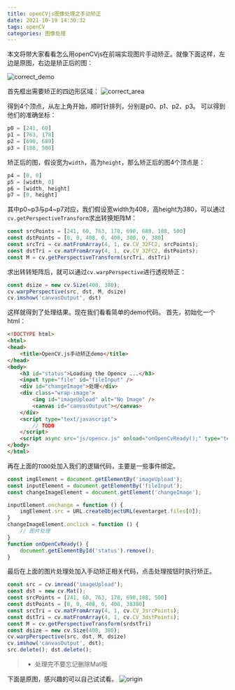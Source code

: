 ```yaml
---
title: openCVjs图像处理之手动矫正
date: 2021-10-19 14:30:32
tags: openCV
categories: 图像处理
---
```


本文将带大家看看怎么用openCVjs在前端实现图片手动矫正。就像下面这样，左边是原图，右边是矫正后的图：

![correct_demo](/img/opencv_correct/correct_demo.png)

首先框出需要矫正的四边形区域：
![correct_area](/img/opencv_correct/correct_area.png)

得到4个顶点，从左上角开始，顺时针排列，分别是p0、p1、p2、p3。
可以得到他们的准确坐标：

```javascript
p0 = [241, 60]
p1 = [763, 178]
p2 = [690, 689]
p3 = [188, 500]
```

矫正后的图，假设宽为`width`，高为`height`，那么矫正后的图4个顶点是：

```javascript
p4 = [0, 0]
p5 = [width, 0]
p6 = [width, height]
p7 = [0, height]
```

其中p0~p3与p4~p7对应，我们假设宽width为408，高height为380，可以通过`cv.getPerspectiveTransform`求出转换矩阵M：

```javascript
const srcPoints = [241, 60, 763, 178, 690, 689, 188, 500]
const dstPoints = [0, 0, 408, 0, 408, 380, 0, 380]
const srcTri = cv.matFromArray(4, 1, cv.CV_32FC2, srcPoints);
const dstTri = cv.matFromArray(4, 1, cv.CV_32FC2, dstPoints);
const M = cv.getPerspectiveTransform(srcTri, dstTri)
```

求出转转矩阵后，就可以通过`cv.warpPerspective`进行透视矫正：

```javascript
const dsize = new cv.Size(408, 380);
cv.warpPerspective(src, dst, M, dsize)
cv.imshow('canvasOutput', dst)
```

这样就得到了处理结果。现在我们看看简单的demo代码。
首先，初始化一个html：

```html
<!DOCTYPE html>
<html>
<head>
    <title>OpenCV.js手动矫正demo</title>
</head>
<body>
    <h3 id="status">Loading the Opencv ...</h3>
    <input type="file" id="fileInput" />
    <div id="changeImage">处理</div>
    <div class="wrap-image">
        <img id="imageUpload" alt="No Image" />
        <canvas id="canvasOutput"></canvas>
    </div>
    <script type="text/javascript">
        // TODO
    </script>
    <script async src="js/opencv.js" onload="onOpenCvReady();" type="text/javascript"></script>
</body>
</html>
```

再在上面的`TODO`处加入我们的逻辑代码，主要是一些事件绑定。

```javascript
const imgElement = document.getElementBy('imageUpload');
const inputElement = document.getElementBy('fileInput');
const changeImageElement = document.getElement('changeImage');

inputElement.onchange = function () {
    imgElement.src = URL.createObjectURL(eventarget.files[0]);
}
changeImageElement.onclick = function () {
    // 图片处理
}
function onOpenCvReady() {
    document.getElementById('status').remove();
}
```

最后在上面的图片处理处加入手动矫正相关代码，点击处理按钮时执行矫正。

```javascript
const src = cv.imread("imageUpload");
const dst = new cv.Mat();
const srcPoints = [241, 60, 763, 178, 690,188, 500]
const dstPoints = [0, 0, 408, 0, 408, 38380]
const srcTri = cv.matFromArray(4, 1, cv.CV_3srcPoints);
const dstTri = cv.matFromArray(4, 1, cv.CV_3dstPoints);
const M = cv.getPerspectiveTransform(srdstTri)
const dsize = new cv.Size(408, 380);
cv.warpPerspective(src, dst, M, dsize)
cv.imshow('canvasOutput', dst);
src.delete(); dst.delete();
```

>* 处理完不要忘记删除Mat哦

下面是原图，感兴趣的可以自己试试看。
![origin](/img/opencv_correct/origin.jpg)

